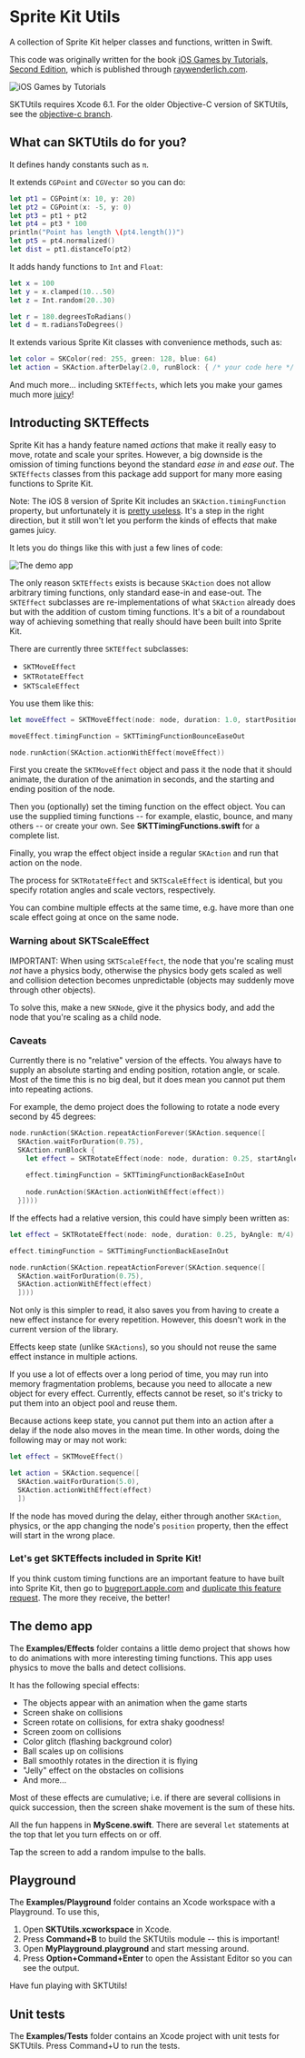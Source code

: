 # Sprite Kit Utils

A collection of Sprite Kit helper classes and functions, written in Swift. 

This code was originally written for the book [iOS Games by Tutorials, Second Edition](http://raywenderlich.com/store/ios-games-by-tutorials), which is published through [raywenderlich.com](http://raywenderlich.com).

![iOS Games by Tutorials](http://cdn2.raywenderlich.com/wp-content/themes/raywenderlich/images/store/iGT-PDF-phones-640.png "iOS Games by Tutorials")

SKTUtils requires Xcode 6.1. For the older Objective-C version of SKTUtils, see the [objective-c branch](http://github.com/raywenderlich/SKTUtils/tree/objective-c).

## What can SKTUtils do for you?

It defines handy constants such as `π`.

It extends `CGPoint` and `CGVector` so you can do:

```swift
let pt1 = CGPoint(x: 10, y: 20)
let pt2 = CGPoint(x: -5, y: 0)
let pt3 = pt1 + pt2
let pt4 = pt3 * 100
println("Point has length \(pt4.length())")
let pt5 = pt4.normalized()
let dist = pt1.distanceTo(pt2)
```

It adds handy functions to `Int` and `Float`:

```swift
let x = 100
let y = x.clamped(10...50)
let z = Int.random(20..30)

let r = 180.degreesToRadians()
let d = π.radiansToDegrees()
```

It extends various Sprite Kit classes with convenience methods, such as:

```swift
let color = SKColor(red: 255, green: 128, blue: 64)
let action = SKAction.afterDelay(2.0, runBlock: { /* your code here */ })
```

And much more... including `SKTEffects`, which lets you make your games much more [juicy](http://bitly.com/juice-it)!

## Introducting SKTEffects
 
Sprite Kit has a handy feature named *actions* that make it really easy to move, rotate and scale your sprites. However, a big downside is the omission of timing functions beyond the standard *ease in* and *ease out*. The `SKTEffects` classes from this package add support for many more easing functions to Sprite Kit.

Note: The iOS 8 version of Sprite Kit includes an `SKAction.timingFunction` property, but unfortunately it is [pretty useless](https://openradar.appspot.com/radar?id=6464265753985024). It's a step in the right direction, but it still won't let you perform the kinds of effects that make games juicy.

It lets you do things like this with just a few lines of code:

![The demo app](Examples/Effects/Demo.gif)

The only reason `SKTEffects` exists is because `SKAction` does not allow arbitrary timing functions, only standard ease-in and ease-out. The `SKTEffect` subclasses are re-implementations of what `SKAction` already does but with the addition of custom timing functions. It's a bit of a roundabout way of achieving something that really should have been built into Sprite Kit.

There are currently three `SKTEffect` subclasses:

- `SKTMoveEffect`
- `SKTRotateEffect`
- `SKTScaleEffect`

You use them like this:

```swift
let moveEffect = SKTMoveEffect(node: node, duration: 1.0, startPosition: startPoint, endPosition: endPoint)

moveEffect.timingFunction = SKTTimingFunctionBounceEaseOut

node.runAction(SKAction.actionWithEffect(moveEffect))
```

First you create the `SKTMoveEffect` object and pass it the node that it should animate, the duration of the animation in seconds, and the starting and ending position of the node.

Then you (optionally) set the timing function on the effect object. You can use the supplied timing functions -- for example, elastic, bounce, and many others -- or create your own. See **SKTTimingFunctions.swift** for a complete list.

Finally, you wrap the effect object inside a regular `SKAction` and run that action on the node.

The process for `SKTRotateEffect` and `SKTScaleEffect` is identical, but you specify rotation angles and scale vectors, respectively.

You can combine multiple effects at the same time, e.g. have more than one scale effect going at once on the same node.

### Warning about SKTScaleEffect

IMPORTANT: When using `SKTScaleEffect`, the node that you're scaling must *not* have a physics body, otherwise the physics body gets scaled as well and collision detection becomes unpredictable (objects may suddenly move through other objects).

To solve this, make a new `SKNode`, give it the physics body, and add the node that you're scaling as a child node.

### Caveats

Currently there is no "relative" version of the effects. You always have to supply an absolute starting and ending position, rotation angle, or scale. Most of the time this is no big deal, but it does mean you cannot put them into repeating actions.

For example, the demo project does the following to rotate a node every second by 45 degrees:

```swift
node.runAction(SKAction.repeatActionForever(SKAction.sequence([
  SKAction.waitForDuration(0.75),
  SKAction.runBlock {
    let effect = SKTRotateEffect(node: node, duration: 0.25, startAngle: node.zRotation, endAngle: node.zRotation + π/4)
    
    effect.timingFunction = SKTTimingFunctionBackEaseInOut
    
    node.runAction(SKAction.actionWithEffect(effect))
  }])))
```

If the effects had a relative version, this could have simply been written as:

```swift
let effect = SKTRotateEffect(node: node, duration: 0.25, byAngle: π/4)

effect.timingFunction = SKTTimingFunctionBackEaseInOut

node.runAction(SKAction.repeatActionForever(SKAction.sequence([
  SKAction.waitForDuration(0.75),
  SKAction.actionWithEffect(effect)
  ])))
```

Not only is this simpler to read, it also saves you from having to create a new effect instance for every repetition. However, this doesn't work in the current version of the library.

Effects keep state (unlike `SKActions`), so you should not reuse the same effect instance in multiple actions.

If you use a lot of effects over a long period of time, you may run into memory fragmentation problems, because you need to allocate a new object for every effect. Currently, effects cannot be reset, so it's tricky to put them into an object pool and reuse them.

Because actions keep state, you cannot put them into an action after a delay if the node also moves in the mean time. In other words, doing the following may or may not work:

```swift
let effect = SKTMoveEffect()

let action = SKAction.sequence([
  SKAction.waitForDuration(5.0),
  SKAction.actionWithEffect(effect)
  ])
```

If the node has moved during the delay, either through another `SKAction`, physics, or the app changing the node's `position` property, then the effect will start in the wrong place.

### Let's get SKTEffects included in Sprite Kit!

If you think custom timing functions are an important feature to have built into Sprite Kit, then go to [bugreport.apple.com](http://bugreport.apple.com]) and [duplicate this feature request](https://openradar.appspot.com/radar?id=5910148803461120). The more they receive, the better!

## The demo app

The **Examples/Effects** folder contains a little demo project that shows how to do animations with more interesting timing functions. This app uses physics to move the balls and detect collisions.

It has the following special effects:

- The objects appear with an animation when the game starts
- Screen shake on collisions
- Screen rotate on collisions, for extra shaky goodness!
- Screen zoom on collisions
- Color glitch (flashing background color)
- Ball scales up on collisions
- Ball smoothly rotates in the direction it is flying
- "Jelly" effect on the obstacles on collisions
- And more...

Most of these effects are cumulative; i.e. if there are several collisions in quick succession, then the screen shake movement is the sum of these hits.

All the fun happens in **MyScene.swift**. There are several `let` statements at the top that let you turn effects on or off.

Tap the screen to add a random impulse to the balls.

## Playground

The **Examples/Playground** folder contains an Xcode workspace with a Playground. To use this,

1. Open **SKTUtils.xcworkspace** in Xcode.
2. Press **Command+B** to build the SKTUtils module -- this is important!
3. Open **MyPlayground.playground** and start messing around.
4. Press **Option+Command+Enter** to open the Assistant Editor so you can see the output.

Have fun playing with SKTUtils!

## Unit tests

The **Examples/Tests** folder contains an Xcode project with unit tests for SKTUtils. Press Command+U to run the tests.
